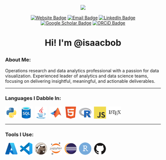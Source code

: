 <p align = 'center'><img src = 'https://isaac.tetzloff.me/images/isaac-color.svg' width = '200'></p>

<div align = 'center'>
	<a href = 'https://www.isaacbob.com'><img src = 'https://img.shields.io/badge/Website-7D7D7D?style=for-the-badge&logoColor=white' alt = 'Website Badge'></a>
	<a href = 'mailto:isaacbob@gmail.com'><img src = 'https://img.shields.io/badge/Email-EA4335?style=for-the-badge&logo=gmail&logoColor=white' alt = 'Email Badge'></a>
	<a href = 'https://linkedin.com/in/isaacbob'><img src = 'https://img.shields.io/badge/LinkedIn-0A66C2?style=for-the-badge&logo=linkedin&logoColor=white' alt = 'LinkedIn Badge'></a>
	<a href = 'https://scholar.google.com/citations?user=hDUWj0YAAAAJ&hl=en'><img src = 'https://img.shields.io/badge/Google_Scholar-4285F4?style=for-the-badge&logo=googlescholar&logoColor=white' alt = 'Google Scholar Badge'></a>
	<a href = 'https://orcid.org/0000-0002-5118-9064'><img src = 'https://img.shields.io/badge/ORCiD-A6CE39?style=for-the-badge&logo=orcid&logoColor=white' alt = 'ORCiD Badge'></a>
</div>

# <p align = 'center'>Hi! I'm @isaacbob</p>

### About Me:

Operations research and data analytics professional with a passion for data visualization. Experienced leader of analytics and data science teams, focusing on delivering insightful, meaningful, and actionable deliverables.

---

### Languages I Dabble In:

<div bgcolor = 'F0F0F0'>
	<picture><img src = 'https://github.com/devicons/devicon/blob/master/icons/python/python-original.svg' title = 'Python' alt = 'Python' width = '40' height = '40'/></picture>&nbsp;
	<picture><img src = 'https://github.com/devicons/devicon/blob/master/icons/azuresqldatabase/azuresqldatabase-original.svg' title = 'Azure SQL' alt = 'Azure SQL' width = '40' height = '40'/></picture>&nbsp;
	<picture><img src = 'https://github.com/devicons/devicon/blob/master/icons/java/java-original.svg' title = 'Java' alt = 'Java' width = '40' height = '40'/></picture>&nbsp;
	<picture><img src = 'https://github.com/devicons/devicon/blob/master/icons/matlab/matlab-original.svg' title = 'MATLAB' alt = 'MATLAB' width = '40' height = '40'/></picture>&nbsp;
	<picture><img src = 'https://github.com/devicons/devicon/blob/master/icons/html5/html5-original.svg' title = 'HTML5' alt = 'HTML5' width = '40' height = '40'/></picture>&nbsp;
	<picture><img src = 'https://github.com/devicons/devicon/blob/master/icons/r/r-original.svg' title = 'R' alt = 'R' width = '40' height = '40'/></picture>&nbsp;
	<picture><img src = 'https://github.com/devicons/devicon/blob/master/icons/javascript/javascript-original.svg' title = 'JavaScript' alt = 'JavaScript' width = '40' height = '40'/></picture>&nbsp;
	<picture><img src = 'https://github.com/devicons/devicon/blob/master/icons/latex/latex-original.svg' title = 'LaTeX' alt = 'LaTeX' width = '40' height = '40'/></picture>&nbsp;
</div>

---

### Tools I Use:

<div>
	<picture><img src = 'https://github.com/devicons/devicon/blob/master/icons/azure/azure-original.svg' title = 'Azure' alt = 'Azure' width = '40' height = '40'/></picture>&nbsp;
	<picture><img src = 'https://github.com/devicons/devicon/blob/master/icons/vscode/vscode-original.svg' title = 'VSCode' alt = 'VSCode' width = '40' height = '40'/></picture>&nbsp;
	<picture><img src = 'https://github.com/devicons/devicon/blob/master/icons/dbeaver/dbeaver-original.svg' title = 'DBeaver' alt = 'DBeaver' width = '40' height = '40'/></picture>&nbsp;
	<picture><img src = 'https://github.com/devicons/devicon/blob/master/icons/jupyter/jupyter-original-wordmark.svg' title = 'Jupyter' alt = 'Jupyter' width = '40' height = '40'/></picture>&nbsp;
	<picture><img src = 'https://github.com/devicons/devicon/blob/master/icons/eclipse/eclipse-original.svg' title = 'Eclipse' alt = 'Eclipse' width = '40' height = '40'/></picture>&nbsp;
	<picture><img src = 'https://github.com/devicons/devicon/blob/master/icons/rstudio/rstudio-original.svg' title = 'RStudio' alt = 'RStudio' width = '40' height = '40'/></picture>&nbsp;
	<picture><img src = 'https://github.com/devicons/devicon/blob/master/icons/github/github-original.svg' title = 'GitHub' alt = 'GitHub' width = '40' height = '40'/></picture>&nbsp;
</div>

<!--
**isaacbob/isaacbob** is a ✨ _special_ ✨ repository because its `README.md` (this file) appears on your GitHub profile.

Here are some ideas to get you started:

- 🔭 I’m currently working on ...
- 🌱 I’m currently learning ...
- 👯 I’m looking to collaborate on ...
- 🤔 I’m looking for help with ...
- 💬 Ask me about ...
- 📫 How to reach me: ...
- 😄 Pronouns: ...
- ⚡ Fun fact: ...
-->
